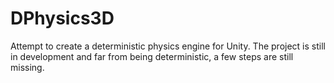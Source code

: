 # DPhysics3D

Attempt to create a deterministic physics engine for Unity.
The project is still in development and far from being deterministic, a few steps are still missing.
